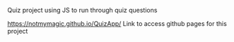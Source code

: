 Quiz project using JS to run through quiz questions

https://notmymagic.github.io/QuizApp/
Link to access github pages for this project
